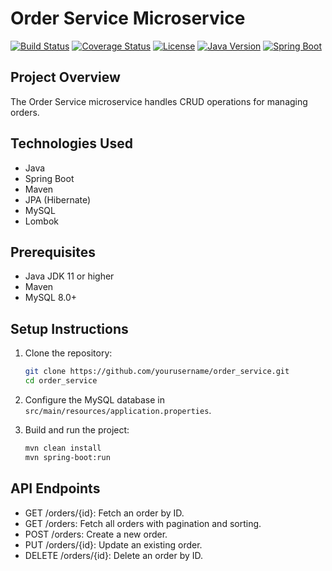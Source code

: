 # Order Service Microservice

[![Build Status](https://img.shields.io/travis/ruchirm702/Order_Service.svg)](https://travis-ci.com/ruchirm702/Order_Service)
[![Coverage Status](https://img.shields.io/codecov/c/github/ruchirm702/Order_Service.svg)](https://codecov.io/gh/ruchirm702/Order_Service)
[![License](https://img.shields.io/github/license/ruchirm702/Order_Service.svg)](LICENSE)
[![Java Version](https://img.shields.io/badge/java-11-blue.svg)](https://www.oracle.com/java/technologies/javase-jdk11-downloads.html)
[![Spring Boot](https://img.shields.io/badge/spring--boot-2.7.5-brightgreen.svg)](https://spring.io/projects/spring-boot)

## Project Overview
The Order Service microservice handles CRUD operations for managing orders.

## Technologies Used
- Java
- Spring Boot
- Maven
- JPA (Hibernate)
- MySQL
- Lombok

## Prerequisites
- Java JDK 11 or higher
- Maven
- MySQL 8.0+

## Setup Instructions
1. Clone the repository:
    ```sh
    git clone https://github.com/yourusername/order_service.git
    cd order_service
    ```

2. Configure the MySQL database in `src/main/resources/application.properties`.

3. Build and run the project:
    ```sh
    mvn clean install
    mvn spring-boot:run
    ```

## API Endpoints
- GET /orders/{id}: Fetch an order by ID.
- GET /orders: Fetch all orders with pagination and sorting.
- POST /orders: Create a new order.
- PUT /orders/{id}: Update an existing order.
- DELETE /orders/{id}: Delete an order by ID.



